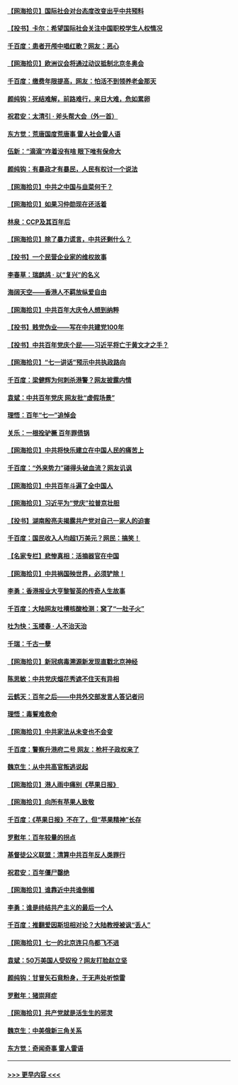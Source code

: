 #### [【网海拾贝】国际社会对台态度改变出乎中共预料](../pages/nsc993/n13080968.md?t=07110402) 
#### [【投书】卡尔：希望国际社会关注中国职校学生人权情况](../pages/nsc993/n13080410.md?t=07110402) 
#### [千百度：患者开颅中唱红歌？网友：恶心](../pages/nsc993/n13080377.md?t=07110402) 
#### [【网海拾贝】欧洲议会将通过动议抵制北京冬奥会](../pages/nsc993/n13078156.md?t=07110402) 
#### [千百度：缴费年限提高，网友：怕活不到领养老金那天](../pages/nsc993/n13078088.md?t=07110402) 
#### [颜纯钩：死结难解，前路难行，来日大难，危如累卵](../pages/nsc993/n13077179.md?t=07110402) 
#### [祝君安：太清引 · 斧头帮大会（外一首）](../pages/nsc993/n13077162.md?t=07110402) 
#### [东方觉：荒唐国度荒唐事 雷人社会雷人语](../pages/nsc993/n13075917.md?t=07110402) 
#### [伍新：“滴滴”咋着没有啥 眼下唯有保命大](../pages/nsc993/n13075894.md?t=07110402) 
#### [颜纯钩：有暴政才有暴民，人民有权讨一个说法](../pages/nsc993/n13075734.md?t=07110402) 
#### [【网海拾贝】中共之中国与韭菜何干？](../pages/nsc993/n13075428.md?t=07110402) 
#### [【网海拾贝】如果习仲勋现在还活着](../pages/nsc993/n13073410.md?t=07110402) 
#### [林泉：CCP及其百年后](../pages/nsc993/n13073226.md?t=07110402) 
#### [【网海拾贝】除了暴力谎言，中共还剩什么？](../pages/nsc993/n13071082.md?t=07110402) 
#### [【投书】一个民营企业家的维权故事](../pages/nsc993/n13070932.md?t=07110402) 
#### [李春草：瑞鹧鸪 · 以“复兴”的名义](../pages/nsc993/n13069984.md?t=07110402) 
#### [海阔天空——香港人不羁放纵爱自由](../pages/nsc993/n13069407.md?t=07110402) 
#### [【网海拾贝】中共百年大庆令人想到纳粹](../pages/nsc993/n13068483.md?t=07110402) 
#### [【投书】贱党伪业——写在中共建党100年](../pages/nsc993/n13067843.md?t=07110402) 
#### [【投书】中共百年党庆个屁——习近平将亡于黄文才之手？](../pages/nsc993/n13067425.md?t=07110402) 
#### [【网海拾贝】“七一讲话”预示中共执政路向](../pages/nsc993/n13066434.md?t=07110402) 
#### [千百度：梁健辉为何刺杀港警？网友披露内情](../pages/nsc993/n13066979.md?t=07110402) 
#### [袁斌：中共百年党庆 网友批“虚假场景”](../pages/nsc993/n13066385.md?t=07110402) 
#### [理悟：百年“七一”追悼会](../pages/nsc993/n13066106.md?t=07110402) 
#### [关乐：一根拴驴橛 百年罪债锅](../pages/nsc993/n13066089.md?t=07110402) 
#### [【网海拾贝】中共将快乐建立在中国人民的痛苦上](../pages/nsc993/n13064939.md?t=07110402) 
#### [千百度：“外来势力”碰得头破血流？网友讥讽](../pages/nsc993/n13064878.md?t=07110402) 
#### [【网海拾贝】中共百年斗遍了全中国人](../pages/nsc993/n13060020.md?t=07110402) 
#### [【网海拾贝】习近平为“党庆”拉普京壮胆](../pages/nsc993/n13057781.md?t=07110402) 
#### [【投书】湖南殷亮夫揭露共产党对自己一家人的迫害](../pages/nsc993/n13057744.md?t=07110402) 
#### [千百度：国民收入人均超1万美元？网民：搞笑！](../pages/nsc993/n13057692.md?t=07110402) 
#### [【名家专栏】悲惨真相：活摘器官在中国](../pages/nsc993/n13056611.md?t=07110402) 
#### [【网海拾贝】中共祸国殃世界，必须铲除！](../pages/nsc993/n13056011.md?t=07110402) 
#### [李勇：香港报业大亨黎智英的传奇人生故事](../pages/nsc993/n13055258.md?t=07110402) 
#### [千百度：大陆网友吐槽核酸检测：窝了“一肚子火”](../pages/nsc993/n13055194.md?t=07110402) 
#### [吐为快：玉楼春 · 人不治天治](../pages/nsc993/n13054028.md?t=07110402) 
#### [千瑞：千古一孽](../pages/nsc993/n13054016.md?t=07110402) 
#### [【网海拾贝】新冠病毒溯源新发现直戳北京神经](../pages/nsc993/n13052425.md?t=07110402) 
#### [陈思敏：中共党庆烟花秀遮不住天有异相](../pages/nsc993/n13052020.md?t=07110402) 
#### [云鹤天：百年之后——中共外交部发言人答记者问](../pages/nsc993/n13051604.md?t=07110402) 
#### [理悟：毒誓难救命](../pages/nsc993/n13051601.md?t=07110402) 
#### [【网海拾贝】中共家法从未变也不会变](../pages/nsc993/n13050366.md?t=07110402) 
#### [千百度：警察升港府二号 网友：枪杆子政权来了](../pages/nsc993/n13050261.md?t=07110402) 
#### [魏京生：从中共高官叛逃说起](../pages/nsc993/n13048997.md?t=07110402) 
#### [【网海拾贝】港人雨中痛别《苹果日报》](../pages/nsc993/n13048941.md?t=07110402) 
#### [【网海拾贝】向所有苹果人致敬](../pages/nsc993/n13046795.md?t=07110402) 
#### [千百度：《苹果日报》不在了，但“苹果精神”长存](../pages/nsc993/n13046703.md?t=07110402) 
#### [罗慰年：百年较量的拐点](../pages/nsc993/n13046542.md?t=07110402) 
#### [基督徒公义联盟：清算中共百年反人类罪行](../pages/nsc993/n13046499.md?t=07110402) 
#### [祝君安：百年僵尸罄绝](../pages/nsc993/n13045595.md?t=07110402) 
#### [【网海拾贝】谁靠近中共谁倒楣](../pages/nsc993/n13044667.md?t=07110402) 
#### [李勇：谁是终结共产主义的最后一个人](../pages/nsc993/n13044397.md?t=07110402) 
#### [千百度：推翻爱因斯坦相对论？大陆教授被讽“丢人”](../pages/nsc993/n13043908.md?t=07110402) 
#### [【网海拾贝】七一的北京连只鸟都飞不进](../pages/nsc993/n13041377.md?t=07110402) 
#### [袁斌：50万美国人受奴役？网友打脸赵立坚](../pages/nsc993/n13041330.md?t=07110402) 
#### [颜纯钩：甘冒矢石竟粉身，于无声处听惊雷](../pages/nsc993/n13041140.md?t=07110402) 
#### [罗慰年：猪崇拜症](../pages/nsc993/n13041071.md?t=07110402) 
#### [【网海拾贝】共产党就是活生生的邪灵](../pages/nsc993/n13036627.md?t=07110402) 
#### [魏京生：中美俄新三角关系](../pages/nsc993/n13035986.md?t=07110402) 
#### [东方觉：奇闻奇事 雷人雷语](../pages/nsc993/n13035878.md?t=07110402) 

----
#### [ >>> 更早内容 <<< ](../indexes/nsc993-earlier.md)
